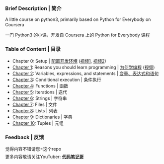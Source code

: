 ### Brief Description | 简介
A little course on python3, primarily based on Python for Everybody on Coursera  

一门 Python3 的小课，开发自 Coursera 上的 Python for Everybody 课程

### Table of Content | 目录
* Chapter 0: Setup | [配置开发环境](https://mp.weixin.qq.com/s/7ZHzkRseMwVl1XfiiGSSxg) ([视频1](https://youtu.be/71MyrQI05xY), [视频2](https://youtu.be/xzy1GiizAbY))
* [Chapter 1](chapter_01/): Reasons you should learn programming | [为何学编程](http://starwavelin.io/2020/05/16/free-python-01-why-learning/) ([视频](https://youtu.be/_xiUFAMckpg))
* [Chapter 2](chapter_02/): Variables, expressions, and statements | [变量、表达式和语句](http://starwavelin.io/2020/05/18/free-python-02-var/)
* [Chapter 3](chapter_03/): Conditional execution | 条件执行
* [Chapter 4](chapter_04/): Functions | 函数
* [Chapter 5](chapter_05/): Iterations | 迭代
* [Chapter 6](chapter_06/): Strings | 字符串
* [Chapter 7](chapter_07/): Files | 文件
* [Chapter 8](chapter_08/): Lists | 列表
* [Chapter 9](chapter_09/): Dictionaries | 字典
* [Chapter 10](chapter_10/): Tuples | 元组

### Feedback | 反馈
觉得内容不错请您:star:这个repo  
更多内容敬请关注YouTuber: [**代码笔记哥**](https://www.youtube.com/channel/UCN6VE6MqnYGEkCO7J1SLJfA)
